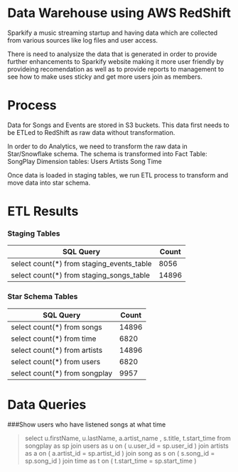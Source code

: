 # Data Warehouse using AWS RedShift

Sparkify a music streaming startup and having data which are collected from various sources like log
files and user access.

There is need to analysize the data that is generated in order to provide further enhancements to 
Sparkify website making it more user friendly by provideing recomendation as well as to provide reports
to management to see how to make uses sticky and get more users join as members.

# Process

Data for Songs and Events are stored in S3 buckets.  This data first needs to be ETLed to RedShift as raw data without transformation.

In order to do Analytics, we need to transform the raw data in Star/Snowflake schema.  The schema is transformed into
Fact Table:
    SongPlay
Dimension tables:
    Users
    Artists
    Song
    Time

Once data is loaded in staging tables, we run ETL process to transform and move data into star schema.


# ETL Results

<h3>Staging Tables</h3>

SQL Query | Count 
----------|-------
select count(*) from staging_events_table| 8056
select count(*) from staging_songs_table|14896

<h3>Star Schema Tables</h3>

SQL Query | Count 
----------|-------
select count(*) from songs|14896
select count(*) from time|6820
select count(*) from artists|14896
select count(*) from users|6820
select count(*) from songplay|9957



# Data Queries

###Show users who have listened songs at what time

>    select u.firstName, u.lastName, a.artist_name , s.title, t.start_time 
>    from 
>        songplay as sp
>    join users as u on ( u.user_id = sp.user_id )
>    join artists as a on ( a.artist_id = sp.artist_id )
>    join song as s on ( s.song_id = sp.song_id )
>    join time as t on ( t.start_time = sp.start_time )



